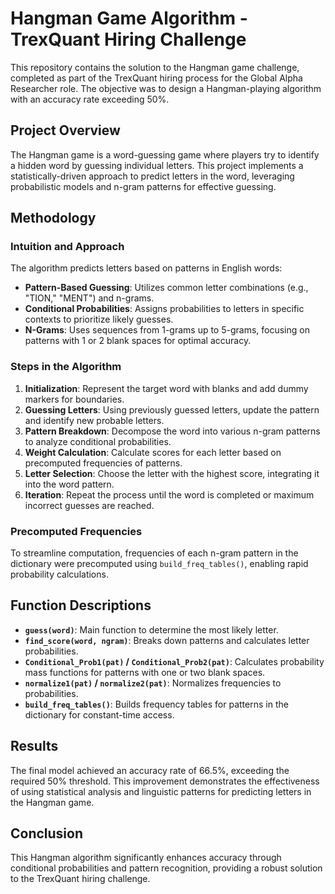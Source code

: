 # Hangman Game Algorithm - TrexQuant Hiring Challenge

This repository contains the solution to the Hangman game challenge, completed as part of the TrexQuant hiring process for the Global Alpha Researcher role. The objective was to design a Hangman-playing algorithm with an accuracy rate exceeding 50%.

## Project Overview

The Hangman game is a word-guessing game where players try to identify a hidden word by guessing individual letters. This project implements a statistically-driven approach to predict letters in the word, leveraging probabilistic models and n-gram patterns for effective guessing.

## Methodology

### Intuition and Approach

The algorithm predicts letters based on patterns in English words:
- **Pattern-Based Guessing**: Utilizes common letter combinations (e.g., "TION," "MENT") and n-grams.
- **Conditional Probabilities**: Assigns probabilities to letters in specific contexts to prioritize likely guesses.
- **N-Grams**: Uses sequences from 1-grams up to 5-grams, focusing on patterns with 1 or 2 blank spaces for optimal accuracy.

### Steps in the Algorithm

1. **Initialization**: Represent the target word with blanks and add dummy markers for boundaries.
2. **Guessing Letters**: Using previously guessed letters, update the pattern and identify new probable letters.
3. **Pattern Breakdown**: Decompose the word into various n-gram patterns to analyze conditional probabilities.
4. **Weight Calculation**: Calculate scores for each letter based on precomputed frequencies of patterns.
5. **Letter Selection**: Choose the letter with the highest score, integrating it into the word pattern.
6. **Iteration**: Repeat the process until the word is completed or maximum incorrect guesses are reached.

### Precomputed Frequencies

To streamline computation, frequencies of each n-gram pattern in the dictionary were precomputed using `build_freq_tables()`, enabling rapid probability calculations.

## Function Descriptions

- **`guess(word)`**: Main function to determine the most likely letter.
- **`find_score(word, ngram)`**: Breaks down patterns and calculates letter probabilities.
- **`Conditional_Prob1(pat)` / `Conditional_Prob2(pat)`**: Calculates probability mass functions for patterns with one or two blank spaces.
- **`normalize1(pat)` / `normalize2(pat)`**: Normalizes frequencies to probabilities.
- **`build_freq_tables()`**: Builds frequency tables for patterns in the dictionary for constant-time access.

## Results

The final model achieved an accuracy rate of 66.5%, exceeding the required 50% threshold. This improvement demonstrates the effectiveness of using statistical analysis and linguistic patterns for predicting letters in the Hangman game.

## Conclusion

This Hangman algorithm significantly enhances accuracy through conditional probabilities and pattern recognition, providing a robust solution to the TrexQuant hiring challenge.
